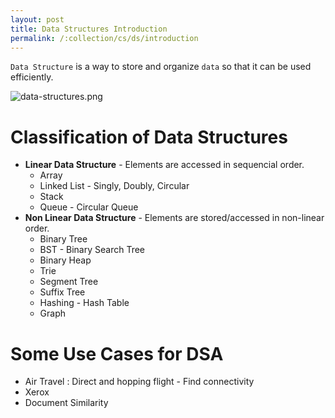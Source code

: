```yaml
---
layout: post
title: Data Structures Introduction
permalink: /:collection/cs/ds/introduction
---
```


`Data Structure` is a way to store and organize `data` so that it can be used efficiently.

![data-structures.png]({{site.cdn}}/dsa/ds/data-structures.png)

# Classification of Data Structures
- **Linear Data Structure** - Elements are accessed in sequencial order.
  - Array
  - Linked List - Singly, Doubly, Circular
  - Stack
  - Queue - Circular Queue
- **Non Linear Data Structure** - Elements are stored/accessed in non-linear order.
  - Binary Tree
  - BST - Binary Search Tree
  - Binary Heap
  - Trie
  - Segment Tree
  - Suffix Tree
  - Hashing - Hash Table
  - Graph

# Some Use Cases for DSA
- Air Travel : Direct and hopping flight - Find connectivity
- Xerox
- Document Similarity

